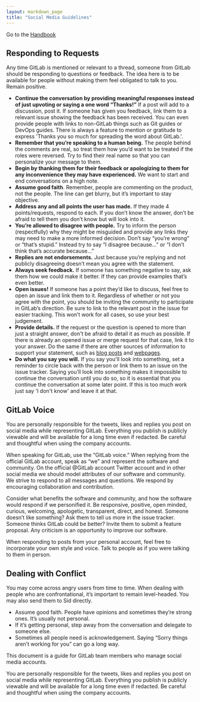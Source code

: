```yaml
---
layout: markdown_page
title: "Social Media Guidelines"
---
```


Go to the [Handbook](/handbook/)

## Responding to Requests

Any time GitLab is mentioned or relevant to a thread, someone from GitLab should be responding to questions or feedback. The idea here is to be available for people without making them feel obligated to talk to you. Remain positive.

- **Continue the conversation by providing meaningful responses instead of just upvoting or saying a one word “Thanks!”** If a post will add to a discussion, post it. If someone has given you feedback, link them to a relevant issue showing the feedback has been received. You can even provide people with links to non-GitLab things such as Git guides or DevOps guides. There is always a feature to mention or gratitude to express 'Thanks you so much for spreading the word about GitLab.'.
- **Remember that you’re speaking to a human being.** The people behind the comments are real, so treat them how you’d want to be treated if the roles were reversed. Try to find their real name so that you can personalize your message to them.
- **Begin by thanking them for their feedback or apologizing to them for any inconvenience they may have experienced.** We want to start and end conversations on a high note.
- **Assume good faith**. Remember, people are commenting on the product, not the people. The line can get blurry, but it’s important to stay objective.
- **Address any and all points the user has made.** If they made 4 points/requests, respond to each. If you don’t know the answer, don’t be afraid to tell them you don’t know but will look into it.
- **You’re allowed to disagree with people.** Try to inform the person (respectfully) why they might be misguided and provide any links they may need to make a more informed decision. Don’t say “you’re wrong” or “that’s stupid.” Instead try to say “I disagree because…” or “I don’t think that’s accurate because…”
- **Replies are not endorsements.** Just because you’re replying and not publicly disagreeing doesn’t mean you agree with the statement.
- **Always seek feedback.** If someone has something negative to say, ask them how we could make it better. If they can provide examples that’s even better.
- **Open issues!** If someone has a point they’d like to discuss, feel free to open an issue and link them to it. Regardless of whether or not you agree with the point, you should be inviting the community to participate in GitLab’s direction. Be sure to link to the relevant post in the issue for easier tracking. This won’t work for all cases, so use your best judgement.
- **Provide details.** If the request or the question is opened to more than just a straight answer, don't be afraid to detail it as much as possible.
If there is already an opened issue or merge request for that case, link it to your answer. Do the same if there are other
sources of information to support your statement, such as [blog posts](https://about.gitlab.com/blog) and [webpages](https://about.gitlab.com).
- **Do what you say you will.** If you say you'll look into something, set a reminder to circle back with the person or link them to an issue on the issue tracker. Saying you'll look into something makes it impossible to continue the conversation until you do so, so it is essential that you continue the conversation at some later point. If this is too much work just say 'I don't know' and leave it at that.

## GitLab Voice

You are personally responsible for the tweets, likes and replies you post on social media while representing GitLab. Everything you publish is publicly viewable and will be available for a long time even if redacted. Be careful and thoughtful when using the company accounts.

When speaking for GitLab, use the “GitLab voice.” When replying from the official GitLab account, speak as “we” and represent the software and community. On the official @GitLab account Twitter account and in other social media we should model attributes of our software and community. We strive to respond to all messages and questions. We respond by encouraging collaboration and contribution.

Consider what benefits the software and community, and how the software would respond if we personified it. Be responsive, positive, open minded, curious, welcoming, apologetic, transparent, direct, and honest. Someone doesn’t like something? Ask them to tell us more in the issue tracker. Someone thinks GitLab could be better? Invite them to submit a feature proposal. Any criticism is an opportunity to improve our software.

When responding to posts from your personal account, feel free to incorporate your own style and voice. Talk to people as if you were talking to them in person.

## Dealing with Conflict

You may come across angry users from time to time. When dealing with people who are confrontational, it’s important to remain level-headed. You may also send them to Sid directly.

- Assume good faith. People have opinions and sometimes they’re strong ones. It’s usually not personal.
- If it’s getting personal, step away from the conversation and delegate to someone else.
- Sometimes all people need is acknowledgement. Saying “Sorry things aren’t working for you” can go a long way.

This document is a guide for GitLab team members who manage social media accounts. 

You are personally responsible for the tweets, likes and replies you post on social media while representing GitLab. Everything you publish is publicly viewable and will be available for a long time even if redacted. Be careful and thoughtful when using the company accounts. 